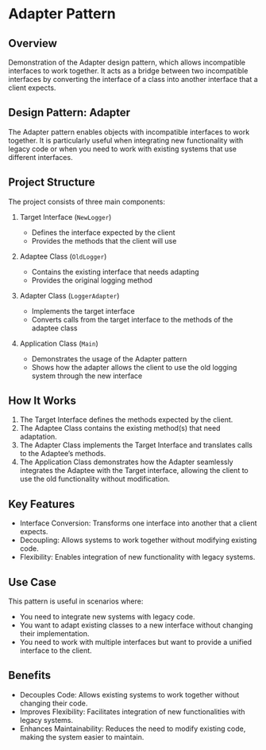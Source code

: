 # Adapter Pattern

## Overview
Demonstration of the Adapter design pattern, which allows incompatible interfaces to work together. It acts as a bridge between two incompatible interfaces by converting the interface of a class into another interface that a client expects.

## Design Pattern: Adapter
The Adapter pattern enables objects with incompatible interfaces to work together. It is particularly useful when integrating new functionality with legacy code or when you need to work with existing systems that use different interfaces.

## Project Structure
The project consists of three main components:

1. Target Interface (`NewLogger`)
   - Defines the interface expected by the client
   - Provides the methods that the client will use

2. Adaptee Class (`OldLogger`)
   - Contains the existing interface that needs adapting
   - Provides the original logging method

3. Adapter Class (`LoggerAdapter`)
   - Implements the target interface
   - Converts calls from the target interface to the methods of the adaptee class

4. Application Class (`Main`)
   - Demonstrates the usage of the Adapter pattern
   - Shows how the adapter allows the client to use the old logging system through the new interface

## How It Works
1. The Target Interface defines the methods expected by the client.
2. The Adaptee Class contains the existing method(s) that need adaptation.
3. The Adapter Class implements the Target Interface and translates calls to the Adaptee’s methods.
4. The Application Class demonstrates how the Adapter seamlessly integrates the Adaptee with the Target interface, allowing the client to use the old functionality without modification.

## Key Features
- Interface Conversion: Transforms one interface into another that a client expects.
- Decoupling: Allows systems to work together without modifying existing code.
- Flexibility: Enables integration of new functionality with legacy systems.

## Use Case
This pattern is useful in scenarios where:
- You need to integrate new systems with legacy code.
- You want to adapt existing classes to a new interface without changing their implementation.
- You need to work with multiple interfaces but want to provide a unified interface to the client.

## Benefits
- Decouples Code: Allows existing systems to work together without changing their code.
- Improves Flexibility: Facilitates integration of new functionalities with legacy systems.
- Enhances Maintainability: Reduces the need to modify existing code, making the system easier to maintain.